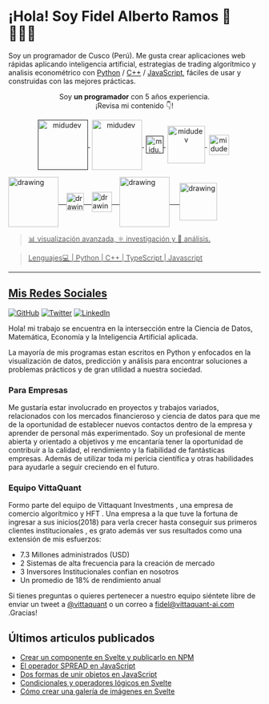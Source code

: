 # ¡Hola! Soy Fidel Alberto Ramos 👋 👨🏻‍💻

Soy un programador de Cusco (Perú). Me gusta crear aplicaciones web rápidas aplicando inteligencia artificial, estrategias de trading algorítmico y analisis econométrico  con [Python](https://www.python.org/) / [C++](https://visualstudio.microsoft.com/es/vs/features/cplusplus/) / [JavaScript](https://www.javascript.com/), fáciles de usar y construidas con las mejores prácticas.

</p>

<p align="center">Soy <strong>un programador</strong> con 5 años experiencia. <br />¡Revisa mi contenido 👇!</p>
<p align="center">
   <a href="" target="blank" style='margin-right:4px'>
    <img align="center" src="https://res.cloudinary.com/importdata/image/upload/v1595012354/linkedin_t9qiwy.png" alt="midudev" width="100" />
  </a>
   <a href="https://youtube.com/vittaquant" target="blank" style='margin-right:4px'>
    <img align="center" src="https://res.cloudinary.com/importdata/image/upload/v1595012354/yt_logo_jjgys4.png" alt="midudev"  width="100" />
  </a>
  <a href="" target="blank" style='margin-right:4px'>
    <img align="center" src="https://res.cloudinary.com/importdata/image/upload/v1595012354/medium_mono_hoz0z5.png" alt="midu.dev" width="35" />
  </a>
  <a href="https://twitter.com/vittaquant" target="blank" style='margin-right:4px'>
    <img align="center" src="https://res.cloudinary.com/importdata/image/upload/v1595012924/kaggle_ksaktb.png" alt="midudev" width="75" />
  </a>
  <a href="https://twitter.com/vittaquant" target="blank" style='margin-right:4px'>
    <img align="center" src="https://res.cloudinary.com/importdata/image/upload/v1595012924/Twitter_Logo_Blue_gbtagu.png" alt="midudev" width="40" />	
  </a>	
</p>

<a href="https://www.youtube.com/c/heatonresearch"><img align="center" src="https://res.cloudinary.com/importdata/image/upload/v1595012354/yt_logo_jjgys4.png" alt="drawing" width="100"/>&nbsp;&nbsp;&nbsp;&nbsp;<a href="https://medium.com/@heatonresearch"><img align="center" src="https://res.cloudinary.com/importdata/image/upload/v1595012354/medium_mono_hoz0z5.png" alt="drawing" width="35"/>&nbsp;&nbsp;&nbsp;&nbsp;<a href="https://twitter.com/jeffheaton"><img align="center" src="https://res.cloudinary.com/importdata/image/upload/v1595012924/Twitter_Logo_Blue_gbtagu.png" alt="drawing" width="40"/>&nbsp;&nbsp;&nbsp;&nbsp;<a href="https://www.linkedin.com/in/jeffheaton/"><img align="center" src="https://res.cloudinary.com/importdata/image/upload/v1595012354/linkedin_t9qiwy.png" alt="drawing" width="100"/> &nbsp;&nbsp;&nbsp;&nbsp;<a href="https://www.kaggle.com/jeffheaton"><img align="center" src="https://res.cloudinary.com/importdata/image/upload/v1595012924/kaggle_ksaktb.png" alt="drawing" width="75"/>
	
> 📊 visualización avanzada, ⚛️ investigación y 🔀 análisis.

> Lenguajes💻 | Python | C++ | TypeScript | Javascript
---

<h2>Mis Redes Sociales</h2>
<p align="left">
	<a href="https://github.com/FidelAlberto"><img src="https://img.shields.io/github/followers/crisgarner.svg?label=GitHub&style=social" alt="GitHub"></a>
	<a href="https://twitter.com/vittaquant"><img src="https://img.shields.io/twitter/follow/crisgarner?label=Twitter&style=social" alt="Twitter"></a>
	<a href="https://www.linkedin.com/in/fidel-alberto-ramos-950079186/"><img src="https://img.shields.io/badge/LinkedIn--_.svg?style=social&logo=linkedin" alt="LinkedIn"></a>
</p>

Hola! mi trabajo se encuentra en la intersección entre la Ciencia de Datos, Matemática, Economía y la Inteligencia Artificial aplicada.

La mayoría de mis programas estan escritos en Python y  enfocados en  la visualización de datos, predicción  y análisis para encontrar soluciones a problemas prácticos y de gran utilidad a nuestra sociedad.


### Para Empresas

Me gustaría estar involucrado en proyectos y trabajos variados, relacionados con los mercados financieroso y ciencia de datos para que me de la oportunidad de establecer nuevos contactos dentro de la empresa y aprender de personal más experimentado. Soy
un profesional de mente abierta y orientado a objetivos y me encantaría tener la oportunidad de contribuir a la calidad, el rendimiento y la fiabilidad de fantásticas empresas. Además de utilizar toda mi pericia científica y otras habilidades para ayudarle a seguir creciendo en el futuro.

### Equipo VittaQuant

Formo parte del equipo de Vittaquant Investments , una empresa de comercio algorítmico y HFT .
Una empresa a la que tuve la  fortuna de ingresar  a sus inicios(2018) para  verla crecer hasta  conseguir sus primeros clientes institucionales , es  grato además ver sus resultados como una extensión de mis esfuerzos:

- 7.3 Millones administrados (USD)
- 2 Sistemas de alta frecuencia para la creación de mercado
- 3 Inversores Institucionales  confian en nosotros
- Un promedio de 18% de rendimiento anual

Si tienes preguntas o quieres pertenecer a nuestro equipo siéntete libre de enviar un tweet  a [@vittaquant](https://twitter.com/vittaquant) o un correo a [fidel@vittaquant-ai.com](mailto:fidel@vittaquant-ai.com) .Gracias!

## Últimos articulos publicados

- [Crear un componente en Svelte y publicarlo en NPM](https://alextomas.com/blog/crear-componente-svelte-publicar-npm-package)
- [El operador SPREAD en JavaScript](https://alextomas.com/blog/operador-spread-javascript)
- [Dos formas de unir objetos en JavaScript](https://alextomas.com/blog/dos-formas-unir-objetos-javascript)
- [Condicionales y operadores lógicos en Svelte](https://alextomas.com/blog/condicionales-operadores-logicos-svelte)
- [Cómo crear una galería de imágenes en Svelte](https://alextomas.com/blog/crear-galeria-imagenes-con-svelte)


